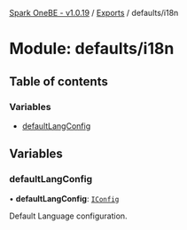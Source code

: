[Spark OneBE - v1.0.19](../README.md) / [Exports](../modules.md) / defaults/i18n

# Module: defaults/i18n

## Table of contents

### Variables

- [defaultLangConfig](defaults_i18n.md#defaultlangconfig)

## Variables

### defaultLangConfig

• **defaultLangConfig**: [`IConfig`](../interfaces/System_IConfig.IConfig.md)

Default Language configuration.
